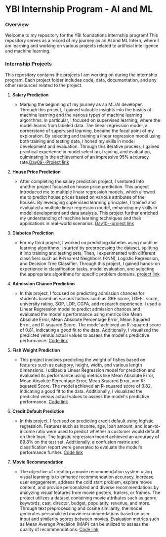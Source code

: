 # YBI Internship Program - AI and ML

### Overview
Welcome to my repository for the YBI foundations internship program! This repository serves as a record of my journey as an AI and ML Intern, where I am learning and working on various projects related to artificial intelligence and machine learning.

### Internship Projects
This repository contains the projects I am working on during the internship program. Each project folder includes code, data, documentation, and any other resources related to the project.

1. **Salary Prediction**
   - Marking the beginning of my journey as an ML/AI developer. Through this project, I gained valuable insights into the basics of machine learning and the various types of machine learning algorithms. In particular, I focused on supervised learning, where the model learns from labeled data. The linear regression model, a cornerstone of supervised learning, became the focal point of my exploration. By selecting and training a linear regression model using both training and testing data, I honed my skills in model development and evaluation. Through this iterative process, I gained practical experience in model selection, training, and evaluation, culminating in the achievement of an impressive 95% accuracy rate.[Day09--Project link](https://github.com/Poorani-27/AI-ML/tree/main/AI%20ML%20internship%20_ybi%20Foundation/Day09.Salary%20and%20house%20price%20prediction/salary%20prediction%20based%20on%20experience%20years)


2. **House Price Prediction**
   - After completing the salary prediction project, I ventured into another project focused on house price prediction. This project introduced me to multiple linear regression models, which allowed me to predict house prices based on various attributes of the houses. By leveraging supervised learning principles, I trained and evaluated a multiple linear regression model, enhancing my skills in model development and data analysis. This project further enriched my understanding of machine learning techniques and their applications in real-world scenarios. [Day10--project link](https://github.com/Poorani-27/AI-ML/tree/main/AI%20ML%20internship%20_ybi%20Foundation/Day09.Salary%20and%20house%20price%20prediction/house%20price%20prediction
)

3. **Diabetes Prediction**
   - For my third project, I worked on predicting diabetes using machine learning algorithms. I started by preprocessing the dataset, splitting it into training and testing sets. Then, I experimented with different classifiers such as K-Nearest Neighbors (KNN), Logistic Regression, and Decision Tree Classifier. Through this project, I gained hands-on experience in classification tasks, model evaluation, and selecting the appropriate algorithms for specific problem domains. [project link](https://github.com/Poorani-27/AI-ML/tree/main/AI%20ML%20internship%20_ybi%20Foundation/DAY10)

4. **Admission Chance Prediction**
   - In this project, I focused on predicting admission chances for students based on various factors such as GRE score, TOEFL score, university rating, SOP, LOR, CGPA, and research experience. I used a Linear Regression model to predict admission chances and evaluated the model's performance using metrics like Mean Absolute Error, Mean Absolute Percentage Error, Mean Squared Error, and R-squared Score. The model achieved an R-squared score of 0.81, indicating a good fit to the data. Additionally, I visualized the predicted versus actual values to assess the model's predictive performance. [Code link](https://github.com/Poorani-27/AI-ML/blob/main/AI%20ML%20internship%20_ybi%20Foundation/Fundamental_practice_problems/Chance_of_Admission_Prediction.ipynb)

5. **Fish Weight Prediction**
   - This project involves predicting the weight of fishes based on features such as category, height, width, and various length dimensions. I utilized a Linear Regression model for prediction and evaluated its performance using metrics like Mean Absolute Error, Mean Absolute Percentage Error, Mean Squared Error, and R-squared Score. The model achieved an R-squared score of 0.82, indicating a good fit to the data. Additionally, I visualized the predicted versus actual values to assess the model's predictive performance. [Code link](
https://github.com/Poorani-27/AI-ML/blob/main/AI%20ML%20internship%20_ybi%20Foundation/Fundamental_practice_problems/Fish_weight_Prediction.ipynb)

6. **Credit Default Prediction**
   - In this project, I focused on predicting credit default using logistic regression. Features such as income, age, loan amount, and loan-to-income ratio were used to predict whether a customer would default on their loan. The logistic regression model achieved an accuracy of 89.8% on the test set. Additionally, a confusion matrix and classification report were generated to evaluate the model's performance further. [Code link](https://github.com/Poorani-27/AI-ML/blob/main/AI%20ML%20internship%20_ybi%20Foundation/Fundamental_practice_problems/credit_card_default_prediction.ipynb)

7. **Movie Recommendation**
   - The objective of creating a movie recommendation system using visual learning is to enhance recommendation accuracy, increase user engagement, address the cold start problem, explore movie content, and provide personalized and diverse recommendations by analyzing visual features from movie posters, trailers, or frames. The project utilizes a dataset containing movie attributes such as genre, keywords, cast, director, budget, popularity, revenue, and more. Through text preprocessing and cosine similarity, the model generates personalized movie recommendations based on user input and similarity scores between movies. Evaluation metrics such as Mean Average Precision (MAP) can be utilized to assess the quality of recommendations. [Code link](https://github.com/Poorani-27/AI-ML/tree/main/AI%20ML%20internship%20_ybi%20Foundation/Internship_projects
)

